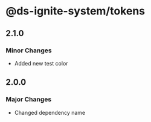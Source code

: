 # @ds-ignite-system/tokens

## 2.1.0

### Minor Changes

- Added new test color

## 2.0.0

### Major Changes

- Changed dependency name
